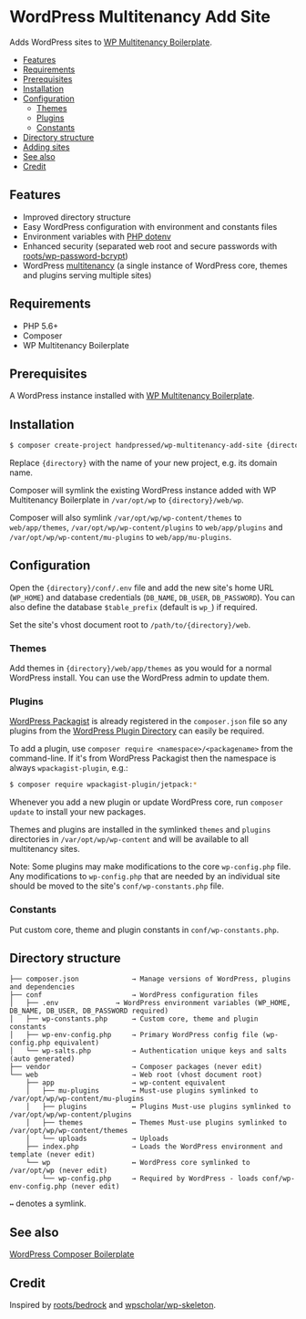 # WordPress Multitenancy Add Site

Adds WordPress sites to [WP Multitenancy Boilerplate](https://github.com/handpressed/wp-multitenancy-boilerplate).

- [Features](#features)
- [Requirements](#requirements)
- [Prerequisites](#prerequisites)
- [Installation](#installation)
- [Configuration](#configuration)
	- [Themes](#themes)
	- [Plugins](#plugins)
	- [Constants](#constants)
- [Directory structure](#directory-structure)
- [Adding sites](#adding-sites)
- [See also](#see-also)
- [Credit](#credit)

## Features

- Improved directory structure
- Easy WordPress configuration with environment and constants files
- Environment variables with [PHP dotenv](https://github.com/vlucas/phpdotenv)
- Enhanced security (separated web root and secure passwords with [roots/wp-password-bcrypt](https://github.com/roots/wp-password-bcrypt))
- WordPress [multitenancy](https://en.wikipedia.org/wiki/Multitenancy) (a single instance of WordPress core, themes and plugins serving multiple sites)

## Requirements

- PHP 5.6+
- Composer
- WP Multitenancy Boilerplate

## Prerequisites

A WordPress instance installed with [WP Multitenancy Boilerplate](https://github.com/handpressed/wp-multitenancy-boilerplate).

## Installation

```bash
$ composer create-project handpressed/wp-multitenancy-add-site {directory}
```

Replace `{directory}` with the name of your new project, e.g. its domain name.

Composer will symlink the existing WordPress instance added with WP Multitenancy Boilerplate in `/var/opt/wp` to `{directory}/web/wp`.

Composer will also symlink `/var/opt/wp/wp-content/themes` to `web/app/themes`, `/var/opt/wp/wp-content/plugins` to `web/app/plugins` and `/var/opt/wp/wp-content/mu-plugins` to `web/app/mu-plugins`.

## Configuration

Open the `{directory}/conf/.env` file and add the new site's home URL (`WP_HOME`) and database credentials (`DB_NAME`, `DB_USER`, `DB_PASSWORD`). You can also define the database `$table_prefix` (default is `wp_`) if required.

Set the site's vhost document root to `/path/to/{directory}/web`.

### Themes

Add themes in `{directory}/web/app/themes` as you would for a normal WordPress install. You can use the WordPress admin to update them.

### Plugins

[WordPress Packagist](https://wpackagist.org) is already registered in the `composer.json` file so any plugins from the [WordPress Plugin Directory](https://wordpress.org/plugins/) can easily be required.

To add a plugin, use `composer require <namespace>/<packagename>` from the command-line. If it's from WordPress Packagist then the namespace is always `wpackagist-plugin`, e.g.:

```bash
$ composer require wpackagist-plugin/jetpack:*
```

Whenever you add a new plugin or update WordPress core, run `composer update` to install your new packages.

Themes and plugins are installed in the symlinked `themes` and `plugins` directories in `/var/opt/wp/wp-content` and will be available to all multitenancy sites.

Note: Some plugins may make modifications to the core `wp-config.php` file. Any modifications to `wp-config.php` that are needed by an individual site should be moved to the site's `conf/wp-constants.php` file.

### Constants

Put custom core, theme and plugin constants in `conf/wp-constants.php`.

## Directory structure

    ├── composer.json             → Manage versions of WordPress, plugins and dependencies
    ├── conf                      → WordPress configuration files
    │   ├── .env       	      → WordPress environment variables (WP_HOME, DB_NAME, DB_USER, DB_PASSWORD required)
    │   ├── wp-constants.php      → Custom core, theme and plugin constants
    │   ├── wp-env-config.php     → Primary WordPress config file (wp-config.php equivalent)
    │   └── wp-salts.php          → Authentication unique keys and salts (auto generated)
    ├── vendor                    → Composer packages (never edit)
    └── web                       → Web root (vhost document root)
        ├── app                   → wp-content equivalent
        │   ├── mu-plugins        ↔ Must-use plugins symlinked to /var/opt/wp/wp-content/mu-plugins
        │   ├── plugins           ↔ Plugins Must-use plugins symlinked to /var/opt/wp/wp-content/plugins
        │   ├── themes            ↔ Themes Must-use plugins symlinked to /var/opt/wp/wp-content/themes
        │   └── uploads           → Uploads
        ├── index.php             → Loads the WordPress environment and template (never edit)
        └── wp                    ↔ WordPress core symlinked to /var/opt/wp (never edit)
	    	└── wp-config.php     → Required by WordPress - loads conf/wp-env-config.php (never edit)

`↔` denotes a symlink.

## See also

[WordPress Composer Boilerplate](https://github.com/handpressed/wp-composer-boilerplate)

## Credit

Inspired by [roots/bedrock](https://github.com/roots/bedrock) and [wpscholar/wp-skeleton](https://github.com/wpscholar/wp-skeleton).